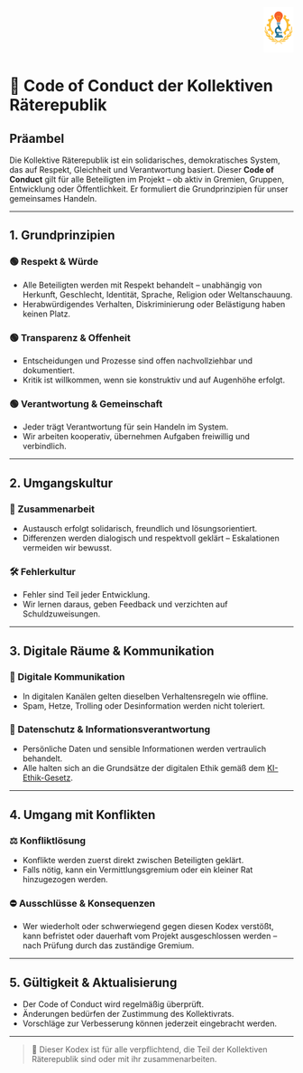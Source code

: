 <p align="right">
  <img src="https://raw.githubusercontent.com/hades-dux/Kollektive-Raeterepublik/main/Meta_und_Systemstruktur/logo_offiziell.png" alt="Logo der Kollektiven Räterepublik" height="80">
</p>

# 🧭 Code of Conduct der Kollektiven Räterepublik


<!-- Autor: Fabio Weidner | Version: 1.0 | Veröffentlichung: Mai 2025 -->

## Präambel

Die Kollektive Räterepublik ist ein solidarisches, demokratisches System, das auf Respekt, Gleichheit und Verantwortung basiert. Dieser **Code of Conduct** gilt für alle Beteiligten im Projekt – ob aktiv in Gremien, Gruppen, Entwicklung oder Öffentlichkeit. Er formuliert die Grundprinzipien für unser gemeinsames Handeln.

---

## 1. Grundprinzipien

### 🟢 Respekt & Würde
- Alle Beteiligten werden mit Respekt behandelt – unabhängig von Herkunft, Geschlecht, Identität, Sprache, Religion oder Weltanschauung.
- Herabwürdigendes Verhalten, Diskriminierung oder Belästigung haben keinen Platz.

### 🟢 Transparenz & Offenheit
- Entscheidungen und Prozesse sind offen nachvollziehbar und dokumentiert.
- Kritik ist willkommen, wenn sie konstruktiv und auf Augenhöhe erfolgt.

### 🟢 Verantwortung & Gemeinschaft
- Jeder trägt Verantwortung für sein Handeln im System.
- Wir arbeiten kooperativ, übernehmen Aufgaben freiwillig und verbindlich.

---

## 2. Umgangskultur

### 🤝 Zusammenarbeit
- Austausch erfolgt solidarisch, freundlich und lösungsorientiert.
- Differenzen werden dialogisch und respektvoll geklärt – Eskalationen vermeiden wir bewusst.

### 🛠 Fehlerkultur
- Fehler sind Teil jeder Entwicklung.
- Wir lernen daraus, geben Feedback und verzichten auf Schuldzuweisungen.

---

## 3. Digitale Räume & Kommunikation

### 💬 Digitale Kommunikation
- In digitalen Kanälen gelten dieselben Verhaltensregeln wie offline.
- Spam, Hetze, Trolling oder Desinformation werden nicht toleriert.

### 🔐 Datenschutz & Informationsverantwortung
- Persönliche Daten und sensible Informationen werden vertraulich behandelt.
- Alle halten sich an die Grundsätze der digitalen Ethik gemäß dem [KI-Ethik-Gesetz](https://github.com/hades-dux/Kollektive-Raeterepublik-Handbuecher/blob/Handb%C3%BCcher-der-kollektiven-R%C3%A4terepublik/KI_Ethik_Gesetz.md).

---

## 4. Umgang mit Konflikten

### ⚖️ Konfliktlösung
- Konflikte werden zuerst direkt zwischen Beteiligten geklärt.
- Falls nötig, kann ein Vermittlungsgremium oder ein kleiner Rat hinzugezogen werden.

### ⛔ Ausschlüsse & Konsequenzen
- Wer wiederholt oder schwerwiegend gegen diesen Kodex verstößt, kann befristet oder dauerhaft vom Projekt ausgeschlossen werden – nach Prüfung durch das zuständige Gremium.

---

## 5. Gültigkeit & Aktualisierung

- Der Code of Conduct wird regelmäßig überprüft.
- Änderungen bedürfen der Zustimmung des Kollektivrats.
- Vorschläge zur Verbesserung können jederzeit eingebracht werden.

---

> 📌 Dieser Kodex ist für alle verpflichtend, die Teil der Kollektiven Räterepublik sind oder mit ihr zusammenarbeiten.
